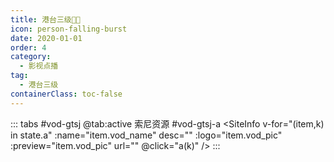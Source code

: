 ```yaml
---
title: 港台三级🔞🈲
icon: person-falling-burst
date: 2020-01-01
order: 4
category:
  - 影视点播
tag:
  - 港台三级
containerClass: toc-false
---
```


<ArtPlayer :src="state.src" :config="hlsConfig(state.p)" />

::: tabs #vod-gtsj
@tab:active 索尼资源 #vod-gtsj-a
<SiteInfo v-for="(item,k) in state.a" :name="item.vod_name" desc="" :logo="item.vod_pic"
:preview="item.vod_pic" url="" @click="a(k)" />
:::

<script setup>
  import { vod } from '@db'
  import { hlsConfig } from '@cps/artConst'
  import { useStorage } from '@vueuse/core'
  import { onMounted } from "vue";
  const state = useStorage(
    "vod-gtsj",
    {
      src:"",
      a: [],
      p: []
    }
  )

  onMounted(async () => {
    state.value.vodsn = (await vod.find({ "name": "snzy-56" })).data
    a(0)
  });
  const a = (key) => {
    const { a } = state.value
    state.value.p =a
    state.value.src = a[key].url
  }
</script>
